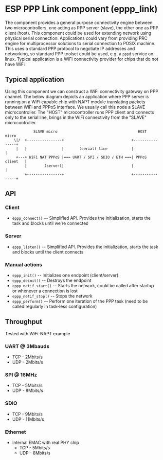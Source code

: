 # ESP PPP Link component (eppp_link)

The component provides a general purpose connectivity engine between two microcontrollers, one acting as PPP server (slave), the other one as PPP client (host).
This component could be used for extending network using physical serial connection. Applications could vary from providing PRC engine for multiprocessor solutions to serial connection to POSIX machine. This uses a standard PPP protocol to negotiate IP addresses and networking, so standard PPP toolset could be used, e.g. a `pppd` service on linux. Typical application is a WiFi connectivity provider for chips that do not have WiFi

## Typical application

Using this component we can construct a WiFi connectivity gateway on PPP channel. The below diagram depicts an application where
PPP server is running on a WiFi capable chip with NAPT module translating packets between WiFi and PPPoS interface.
We usually call this node a SLAVE microcontroller. The "HOST" microcontroller runs PPP client and connects only to the serial line,
brings in the WiFi connectivity from the "SLAVE" microcontroller.

```
             SLAVE micro                                     HOST micro
    \|/  +----------------+                               +----------------+
     |   |                |       (serial) line           |                |
     +---+ WiFi NAT PPPoS |=== UART / SPI / SDIO / ETH ===| PPPoS client   |
         |        (server)|                               |                |
         +----------------+                               +----------------+
```

## API

### Client

* `eppp_connect()` -- Simplified API. Provides the initialization, starts the task and blocks until we're connected

### Server

* `eppp_listen()` -- Simplified API. Provides the initialization, starts the task and blocks until the client connects

### Manual actions

* `eppp_init()` -- Initializes one endpoint (client/server).
* `eppp_deinit()` -- Destroys the endpoint
* `eppp_netif_start()` -- Starts the network, could be called after startup or whenever a connection is lost
* `eppp_netif_stop()` --  Stops the network
* `eppp_perform()` -- Perform one iteration of the PPP task (need to be called regularly in task-less configuration)

## Throughput

Tested with WiFi-NAPT example

### UART @ 3Mbauds

* TCP - 2Mbits/s
* UDP - 2Mbits/s

### SPI @ 16MHz

* TCP - 5Mbits/s
* UDP - 8Mbits/s

### SDIO

* TCP - 9Mbits/s
* UDP - 11Mbits/s

### Ethernet

- Internal EMAC with real PHY chip
    * TCP - 5Mbits/s
    * UDP - 8Mbits/s
